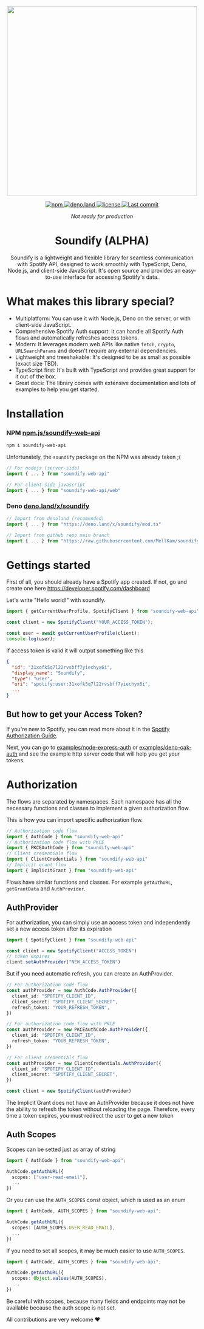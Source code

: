 <div align="center">
  <p align="center">
    <img align="center" width="500px" src="https://user-images.githubusercontent.com/51422045/220605177-226a80c8-9337-4e42-ae40-40787c82a5a9.png">
  </p>
  <p align="center">
    <a href="https://www.npmjs.com/package/soundify-web-api">
      <img alt="npm" src="https://img.shields.io/npm/v/soundify-web-api?color=1DB954">
    </a>
    <a href="https://deno.land/x/soundify">
      <img alt="deno.land" src="https://img.shields.io/github/v/tag/MellKam/soundify?color=1DB954&label=deno.land%2Fx&logo=deno">
    </a>
    <a href="https://github.com/MellKam/soundify/blob/main/LICENSE">
      <img alt="license" src="https://img.shields.io/github/license/MellKam/soundify?color=1DB954">
    </a>
    <a href="https://github.com/MellKam/soundify/commits/main">
      <img src="https://img.shields.io/github/last-commit/MellKam/soundify?color=1DB954" alt="Last commit" />
    </a>
  </p>
</div>

<div align="center">
  <i>Not ready for production</i>
  <strong>
    <h1 align="center">Soundify (ALPHA)</h1>
  </strong>
  <p align="center">
    Soundify is a lightweight and flexible library for seamless communication with Spotify API, designed to work smoothly with TypeScript, Deno, Node.js, and client-side JavaScript. It's open source and provides an easy-to-use interface for accessing Spotify's data.
  </p>
</div>

# What makes this library special?

- Multiplatform: You can use it with Node.js, Deno on the server, or with client-side JavaScript.
- Comprehensive Spotify Auth support: It can handle all Spotify Auth flows and automatically refreshes access tokens.
- Modern: It leverages modern web APIs like native `fetch`, `crypto`, `URLSearchParams` and doesn't require any external dependencies.
- Lightweight and treeshakable: It's designed to be as small as possible (exact size TBD).
- TypeScript first: It's built with TypeScript and provides great support for it out of the box.
- Great docs: The library comes with extensive documentation and lots of examples to help you get started.

# Installation

### NPM [npm.js/soundify-web-api](https://www.npmjs.com/package/soundify-web-api)

```bash
npm i soundify-web-api
```

Unfortunately, the `soundify` package on the NPM was already taken ;(

```ts
// For nodejs (server-side)
import { ... } from "soundify-web-api"

// For client-side javascript
import { ... } from "soundify-web-api/web"
```

### Deno [deno.land/x/soundify](https://deno.land/x/soundify)

```ts
// Import from denoland (recomended)
import { ... } from "https://deno.land/x/soundify/mod.ts"

// Import from github repo main branch 
import { ... } from "https://raw.githubusercontent.com/MellKam/soundify/main/mod.ts";
```

# Gettings started

First of all, you should already have a Spotify app created. If not, go and create one here https://developer.spotify.com/dashboard

Let's write "Hello world!" with soundify.

```js
import { getCurrentUserProfile, SpotifyClient } from "soundify-web-api";

const client = new SpotifyClient("YOUR_ACCESS_TOKEN");

const user = await getCurrentUserProfile(client);
console.log(user);
```

If access token is valid it will output something like this
```json
{
  "id": "31xofk5q7l22rvsbff7yiechyx6i",
  "display_name": "Soundify",
  "type": "user",
  "uri": "spotify:user:31xofk5q7l22rvsbff7yiechyx6i",
  ...
}
```

## But how to get your Access Token?

If you're new to Spotify, you can read more about it in the [Spotify Authorization Guide](https://developer.spotify.com/documentation/general/guides/authorization/). 

Next, you can go to [examples/node-express-auth](https://github.com/MellKam/soundify/tree/main/examples/node-express-auth) or [examples/deno-oak-auth](https://github.com/MellKam/soundify/tree/main/examples/deno-oak-auth) and see the example http server code that will help you get your tokens.


# Authorization

The flows are separated by namespaces. Each namespace has all the necessary functions and classes to implement a given authorization flow.

This is how you can import specific authorization flow. 

```ts
// Authorization code flow
import { AuthCode } from "soundify-web-api"
// Authorization code flow with PKCE
import { PKCEAuthCode } from "soundify-web-api"
// Client credentials flow
import { ClientCredentials } from "soundify-web-api"
// Implicit grant flow
import { ImplicitGrant } from "soundify-web-api"
```

Flows have similar functions and classes. For example `getAuthURL`, `getGrantData` and `AuthProvider`.

## AuthProvider

For authorization, you can simply use an access token and independently set a new access token after its expiration
```ts
import { SpotifyClient } from "soundify-web-api"

const client = new SpotifyClient("ACCESS_TOKEN")
// token expires
client.setAuthProvider("NEW_ACCESS_TOKEN")
```

But if you need automatic refresh, you can create an AuthProvider. 
```ts
// For authorization code flow
const authProvider = new AuthCode.AuthProvider({
  client_id: "SPOTIFY_CLIENT_ID",
  client_secret: "SPOTIFY_CLIENT_SECRET",
  refresh_token: "YOUR_REFRESH_TOKEN",
})

// For authorization code flow with PKCE
const authProvider = new PKCEAuthCode.AuthProvider({
  client_id: "SPOTIFY_CLIENT_ID",
  refresh_token: "YOUR_REFRESH_TOKEN",
})

// For client credentials flow
const authProvider = new ClientCredentials.AuthProvider({
  client_id: "SPOTIFY_CLIENT_ID",
  client_secret: "SPOTIFY_CLIENT_SECRET",
})

const client = new SpotifyClient(authProvider)
```

The Implicit Grant does not have an AuthProvider because it does not have the ability to refresh the token without reloading the page. Therefore, every time a token expires, you must redirect the user to get a new token

## Auth Scopes

Scopes can be setted just as array of string

```ts
import { AuthCode } from "soundify-web-api";

AuthCode.getAuthURL({
  scopes: ["user-read-email"],
  ...
})
```

Or you can use the `AUTH_SCOPES` const object, which is used as an enum
```ts
import { AuthCode, AUTH_SCOPES } from "soundify-web-api";

AuthCode.getAuthURL({
  scopes: [AUTH_SCOPES.USER_READ_EMAIL],
  ...
})
```

If you need to set all scopes, it may be much easier to use `AUTH_SCOPES`.
```ts
import { AuthCode, AUTH_SCOPES } from "soundify-web-api";

AuthCode.getAuthURL({
  scopes: Object.values(AUTH_SCOPES),
  ...
})
```

Be careful with scopes, because many fields and endpoints may not be available because the auth scope is not set.

All contributions are very welcome ❤️



